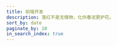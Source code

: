 ```yaml
---
title: 前端开发
description: 落红不是无情物，化作春泥更护花。
sort_by: date
paginate_by: 10
in_search_index: true
---
```

